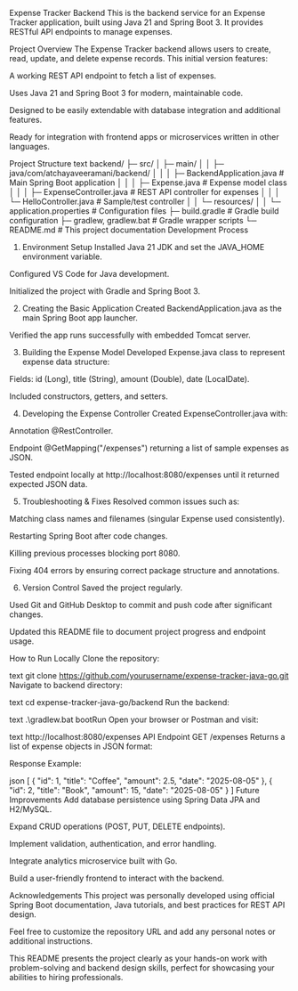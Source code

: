 Expense Tracker Backend
This is the backend service for an Expense Tracker application, built using Java 21 and Spring Boot 3. It provides RESTful API endpoints to manage expenses.

Project Overview
The Expense Tracker backend allows users to create, read, update, and delete expense records. This initial version features:

A working REST API endpoint to fetch a list of expenses.

Uses Java 21 and Spring Boot 3 for modern, maintainable code.

Designed to be easily extendable with database integration and additional features.

Ready for integration with frontend apps or microservices written in other languages.

Project Structure
text
backend/
├─ src/
│  ├─ main/
│  │  ├─ java/com/atchayaveeramani/backend/
│  │  │  ├─ BackendApplication.java         # Main Spring Boot application
│  │  │  ├─ Expense.java                    # Expense model class
│  │  │  ├─ ExpenseController.java          # REST API controller for expenses
│  │  │  └─ HelloController.java            # Sample/test controller
│  │  └─ resources/
│  │     └─ application.properties          # Configuration files
├─ build.gradle                             # Gradle build configuration
├─ gradlew, gradlew.bat                      # Gradle wrapper scripts
└─ README.md                               # This project documentation
Development Process
1. Environment Setup
Installed Java 21 JDK and set the JAVA_HOME environment variable.

Configured VS Code for Java development.

Initialized the project with Gradle and Spring Boot 3.

2. Creating the Basic Application
Created BackendApplication.java as the main Spring Boot app launcher.

Verified the app runs successfully with embedded Tomcat server.

3. Building the Expense Model
Developed Expense.java class to represent expense data structure:

Fields: id (Long), title (String), amount (Double), date (LocalDate).

Included constructors, getters, and setters.

4. Developing the Expense Controller
Created ExpenseController.java with:

Annotation @RestController.

Endpoint @GetMapping("/expenses") returning a list of sample expenses as JSON.

Tested endpoint locally at http://localhost:8080/expenses until it returned expected JSON data.

5. Troubleshooting & Fixes
Resolved common issues such as:

Matching class names and filenames (singular Expense used consistently).

Restarting Spring Boot after code changes.

Killing previous processes blocking port 8080.

Fixing 404 errors by ensuring correct package structure and annotations.

6. Version Control
Saved the project regularly.

Used Git and GitHub Desktop to commit and push code after significant changes.

Updated this README file to document project progress and endpoint usage.

How to Run Locally
Clone the repository:

text
git clone https://github.com/yourusername/expense-tracker-java-go.git
Navigate to backend directory:

text
cd expense-tracker-java-go/backend
Run the backend:

text
.\gradlew.bat bootRun
Open your browser or Postman and visit:

text
http://localhost:8080/expenses
API Endpoint
GET /expenses
Returns a list of expense objects in JSON format:

Response Example:

json
[
  {
    "id": 1,
    "title": "Coffee",
    "amount": 2.5,
    "date": "2025-08-05"
  },
  {
    "id": 2,
    "title": "Book",
    "amount": 15,
    "date": "2025-08-05"
  }
]
Future Improvements
Add database persistence using Spring Data JPA and H2/MySQL.

Expand CRUD operations (POST, PUT, DELETE endpoints).

Implement validation, authentication, and error handling.

Integrate analytics microservice built with Go.

Build a user-friendly frontend to interact with the backend.

Acknowledgements
This project was personally developed using official Spring Boot documentation, Java tutorials, and best practices for REST API design.

Feel free to customize the repository URL and add any personal notes or additional instructions.

This README presents the project clearly as your hands-on work with problem-solving and backend design skills, perfect for showcasing your abilities to hiring professionals.